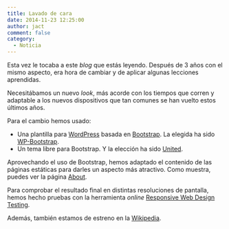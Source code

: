 ```yaml
---
title: Lavado de cara
date: 2014-11-23 12:25:00
author: jact
comment: false
category:
  - Noticia
---
```


Esta vez le tocaba a este _blog_ que estás leyendo. Después de 3 años con el mismo aspecto, era hora de cambiar y de aplicar algunas lecciones aprendidas.

<!-- more -->

Necesitábamos un nuevo _look_, más acorde con los tiempos que corren y adaptable a los nuevos dispositivos que tan comunes se han vuelto estos últimos años.

Para el cambio hemos usado:

- Una plantilla para [WordPress](http://wordpress.org/) basada en [Bootstrap](http://getbootstrap.com/). La elegida ha sido [WP-Bootstrap](http://320press.com/wpbs/).
- Un tema libre para Bootstrap. Y la elección ha sido [United](http://bootswatch.com/united/).

Aprovechando el uso de Bootstrap, hemos adaptado el contenido de las páginas estáticas para darles un aspecto más atractivo. Como muestra, puedes ver la página [About](/team).

Para comprobar el resultado final en distintas resoluciones de pantalla, hemos hecho pruebas con la herramienta _online_ [Responsive Web Design Testing](http://my.weblogtemplates.net/responsive/check.php?link=migasfree.org).

Además, también estamos de estreno en la [Wikipedia](http://en.wikipedia.org/wiki/Migasfree).
